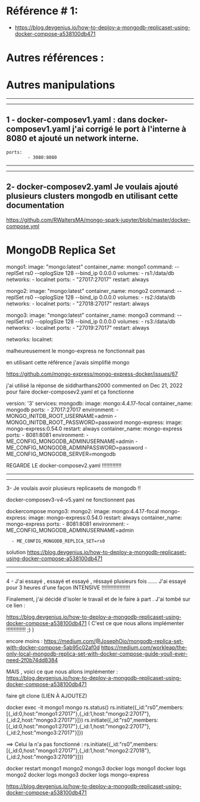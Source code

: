 # Référence # 1: 
- https://blog.devgenius.io/how-to-deploy-a-mongodb-replicaset-using-docker-compose-a538100db471


# Autres références : 






# Autres manipulations

**********************************************
**********************************************
## 1 - docker-composev1.yaml : dans docker-composev1.yaml j'ai corrigé le port à l'interne à 8080 et ajouté un network interne.
	ports:
      		- 3080:8080



**********************************************
**********************************************
## 2- docker-composev2.yaml Je voulais ajouté plusieurs clusters mongodb en utilisant cette documentation 
https://github.com/RWaltersMA/mongo-spark-jupyter/blob/master/docker-compose.yml 

 # MongoDB Replica Set
  mongo1:
    image: "mongo:latest"
    container_name: mongo1
    command: --replSet rs0 --oplogSize 128 --bind_ip 0.0.0.0
    volumes:
      - rs1:/data/db
    networks:
      - localnet
    ports:
      - "27017:27017"
    restart: always

  mongo2:
    image: "mongo:latest"
    container_name: mongo2
    command: --replSet rs0 --oplogSize 128 --bind_ip 0.0.0.0
    volumes:
      - rs2:/data/db
    networks:
      - localnet
    ports:
      - "27018:27017"
    restart: always

  mongo3:
    image: "mongo:latest"
    container_name: mongo3
    command: --replSet rs0 --oplogSize 128 --bind_ip 0.0.0.0
    volumes:
      - rs3:/data/db
    networks:
      - localnet
    ports:
      - "27019:27017"
    restart: always

networks:
    localnet:

malheureusement le mongo-express ne fonctionnait pas 



en utilisant cette référence j'avais simplifié mongo 

https://github.com/mongo-express/mongo-express-docker/issues/67

j'ai utilisé la réponse de  siddharthans2000 commented on Dec 21, 2022 pour faire docker-composev2.yaml et ça fonctionne 

version: '3'
services: 
  mongodb:
    image:  mongo:4.4.17-focal
    container_name: mongodb
    ports:
      - 27017:27017
    environment:
      - MONGO_INITDB_ROOT_USERNAME=admin
      - MONGO_INITDB_ROOT_PASSWORD=password
  mongo-express:
    image: mongo-express:0.54.0
    restart: always
    container_name: mongo-express
    ports:
      - 8081:8081
    environment:
      - ME_CONFIG_MONGODB_ADMINUSERNAME=admin
      - ME_CONFIG_MONGODB_ADMINPASSWORD=password
      - ME_CONFIG_MONGODB_SERVER=mongodb

REGARDE LE docker-composev2.yaml !!!!!!!!!!!!!



**********************************************
**********************************************
3- Je voulais avoir plusieurs replicasets de mongodb !!

docker-composev3-v4-v5.yaml ne fonctionnent pas 


dockercompose mongo3:  mongo2:
    image: mongo:4.4.17-focal mongo-express:
    image: mongo-express:0.54.0
    restart: always
    container_name: mongo-express
    ports:
        - 8081:8081
    environment:
      - ME_CONFIG_MONGODB_ADMINUSERNAME=admin
    
      - ME_CONFIG_MONGODB_REPLICA_SET=rs0



solution https://blog.devgenius.io/how-to-deploy-a-mongodb-replicaset-using-docker-compose-a538100db471


**********************************************
**********************************************
4 - J'ai essayé , essayé et essayé , réssayé plusieurs fois ......
J'ai essayé pour 3 heures d'une façon INTENSIVE !!!!!!!!!!!!!!!!!!! 


Finalement, j'ai décidé d'isoler le travail et de le faire à part . J'ai tombé sur ce lien : 

https://blog.devgenius.io/how-to-deploy-a-mongodb-replicaset-using-docker-compose-a538100db471 ( C'est ce que nous allons implémenter !!!!!!!!!!!!! ;) )

encore moins : 
https://medium.com/@JosephOjo/mongodb-replica-set-with-docker-compose-5ab95c02af0d
https://medium.com/workleap/the-only-local-mongodb-replica-set-with-docker-compose-guide-youll-ever-need-2f0b74dd8384

MAIS , voici ce que nous allons implémenter : 
https://blog.devgenius.io/how-to-deploy-a-mongodb-replicaset-using-docker-compose-a538100db471

faire git clone (LIEN À AJOUTEZ)

docker exec -it mongo1 mongo
rs.status()
rs.initiate({_id:"rs0",members:[{_id:0,host:"mongo1:27017"},{_id:1,host:"mongo2:27017"},{_id:2,host:"mongo3:27017"}]})
rs.initiate({_id:"rs0",members:[{_id:0,host:"mongo1:27017"},{_id:1,host:"mongo2:27017"},{_id:2,host:"mongo3:27017"}]})

==> Celui la n'a pas fonctionné : rs.initiate({_id:"rs0",members:[{_id:0,host:"mongo1:27017"},{_id:1,host:"mongo2:27018"},{_id:2,host:"mongo3:27019"}]})



docker restart mongo1 mongo2 mongo3
docker logs mongo1
docker logs mongo2
docker logs mongo3
docker logs mongo-express


https://blog.devgenius.io/how-to-deploy-a-mongodb-replicaset-using-docker-compose-a538100db471







